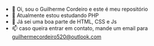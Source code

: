 - 👋 Oi, sou o Guilherme Cordeiro e este é meu repositório
- 🌱 Atualmente estou estudando  PHP
- 💞️ Já sei uma boa parte de HTML, CSS e Js
- 📫 caso queira entrar em contato, mande um email para guilhermecordeiro520@outlook.com
<!---
Guilherme-520/Guilherme-520 is a ✨ special ✨ repository because its `README.md` (this file) appears on your GitHub profile.
You can click the Preview link to take a look at your changes.
--->
